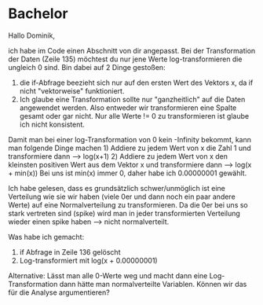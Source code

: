 # Bachelor

Hallo Dominik,

ich habe im Code einen Abschnitt von dir angepasst. Bei der Transformation der Daten (Zeile 135) möchtest du nur jene Werte log-transformieren die ungleich 0 sind. Bin dabei auf 2 Dinge gestoßen:

   1) die if-Abfrage beezieht sich nur auf den ersten Wert des Vektors x, da if nicht "vektorweise" funktioniert.
   2) Ich glaube eine Transformation sollte nur "ganzheitlich" auf die Daten angewendet werden. Also entweder wir transformieren eine Spalte gesamt oder gar nicht. Nur alle Werte != 0 zu transformieren ist glaube ich nicht konsistent.
   
   Damit man bei einer log-Transformation von 0 kein -Infinity bekommt, kann man folgende Dinge machen
        1) Addiere zu jedem Wert von x die Zahl 1 und transformiere dann --> log(x+1)
        2) Addiere zu jedem Wert von x den kleinsten positiven Wert aus dem Vektor x und transformiere dann --> log(x + min(x))
           Bei uns ist min(x) immer 0, daher habe ich 0.00000001 gewählt.
        
Ich habe gelesen, dass es grundsätzlich schwer/unmöglich ist eine Verteilung wie sie wir haben (viele 0er und dann noch ein paar andere Werte) auf eine Normalverteilung zu transformieren. Da die 0er bei uns so stark vertreten sind (spike) wird man in jeder transformierten Verteilung wieder einen spike haben --> nicht normalverteilt. 

Was habe ich gemacht:
   1) if Abfrage in Zeile 136 gelöscht
   2) Log-transformiert mit log(x + 0.00000001)
   
Alternative: 
   Lässt man alle 0-Werte weg und macht dann eine Log-Transformation dann hätte man normalverteilte Variablen. Können wir das für die Analyse argumentieren?
   
 
